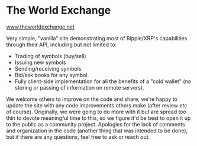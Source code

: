 # The World Exchange
www.theworldexchange.net

Very simple, "vanilla" site demonstrating most of Ripple/XRP's capabilities through their API, including but not limited to:
- Trading of symbols (buy/sell)
- Issuing new symbols
- Sending/receiving symbols
- Bid/ask books for any symbol.
- Fully client-side implementation for all the benefits of a "cold wallet" (no storing or passing of information on remote servers).

We welcome others to improve on the code and share; we're happy to update the site with any code improvements others make (after review etc of course).  Originally, we were going to do more with it but are spread too thin to devote meaningful time to this, so we figure it'd be best to open it up to the public as a community project.  Apologies for the lack of comments and organization in the code (another thing that was intended to be done), but if there are any questions, feel free to ask or reach out.
